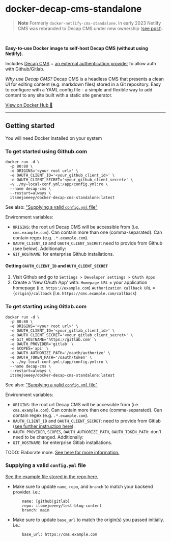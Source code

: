 # docker-decap-cms-standalone

> **Note**
> Formerly `docker-netlify-cms-standalone`. In early 2023 Netlify CMS was rebranded to Decap CMS under new ownership ([see post](https://www.netlify.com/blog/netlify-cms-to-become-decap-cms/)).

<br />


**Easy-to-use Docker image to self-host Decap CMS (without using Netlify).**


Includes [Decap CMS](https://github.com/decaporg/decap-cms) + [an external authentication provider](https://github.com/vencax/netlify-cms-github-oauth-provider) to allow auth with Github/Gitlab.

_Why use Decap CMS?_
Decap CMS is a headless CMS that presents a clean UI for editing content (e.g. markdown files) stored in a Git repository. Easy to configure with a YAML config file - a simple and flexible way to add content to any site built with a static site generator.

[View on Docker Hub 🐳](https://hub.docker.com/r/itsmejoeeey/docker-decap-cms-standalone)

---

## Getting started

You will need Docker installed on your system

### To get started using Github.com

```
docker run -d \
  -p 80:80 \
  -e ORIGINS='<your root url>' \
  -e OAUTH_CLIENT_ID='<your_github_client_id>' \
  -e OAUTH_CLIENT_SECRET='<your_github_client_secret>' \
  -v ./my-local-conf.yml:/app/config.yml:ro \
  --name decap-cms \
  --restart=always \
  itsmejoeeey/docker-decap-cms-standalone:latest
```

See also: ["Supplying a valid `config.yml` file"](#supplying-a-valid-configyml-file)

Environment variables:
* `ORIGINS`: the root url Decap CMS will be accessible from (i.e. `cms.example.com`). Can contain more than one (comma-separated). Can contain regex (e.g. `.*.example.com`).
* `OAUTH_CLIENT_ID` and `OAUTH_CLIENT_SECRET`: need to provide from Github (see below).
Additionally:
* `GIT_HOSTNAME`: for enterprise Github installations.

#### Getting `OAUTH_CLIENT_ID` and `OUTH_CLIENT_SECRET`

1. Visit Github and go to `Settings > Developer settings > OAuth Apps`
2. Create a 'New OAuth App' with:
    `Homepage URL` = your application homepage (i.e. `https://example.com`)
    `Authorization callback URL` = `{origin}/callback` (i.e. `https://cms.example.com/callback`)


### To get starting using Gitlab.com

```
docker run -d \
  -p 80:80 \
  -e ORIGINS='<your root url>' \
  -e OAUTH_CLIENT_ID='<your_gitlab_client_id>' \
  -e OAUTH_CLIENT_SECRET='<your_gitlab_client_secret>' \
  -e GIT_HOSTNAME='https://gitlab.com' \
  -e OAUTH_PROVIDER='gitlab' \
  -e SCOPES='api' \
  -e OAUTH_AUTHORIZE_PATH='/oauth/authorize' \
  -e OAUTH_TOKEN_PATH='/oauth/token' \
  -v ./my-local-conf.yml:/app/config.yml:ro \
  --name decap-cms \
  --restart=always \
  itsmejoeeey/docker-decap-cms-standalone:latest
```

See also: ["Supplying a valid `config.yml` file"](#supplying-a-valid-configyml-file)

Environment variables:
* `ORIGINS`: the root url Decap CMS will be accessible from (i.e. `cms.example.com`). Can contain more than one (comma-separated). Can contain regex (e.g. `.*.example.com`).
* `OAUTH_CLIENT_ID` and `OAUTH_CLIENT_SECRET`: need to provide from Gitlab ([see further instruction here](https://docs.gitlab.com/ee/integration/oauth_provider.html)).
* `OAUTH_PROVIDER`, `SCOPES`, `OAUTH_AUTHORIZE_PATH`, `OAUTH_TOKEN_PATH`: don't need to be changed.
Additionally:
* `GIT_HOSTNAME`: for enterprise Gitlab installations.

TODO: Elaborate more. [See here for more information.](https://github.com/vencax/netlify-cms-github-oauth-provider#auth-provider-config)


### Supplying a valid `config.yml` file

[See the example file stored in the repo here.](https://github.com/itsmejoeeey/docker-decap-cms-standalone/blob/master/app/config.yml)

- Make sure to update `name`, `repo`, and `branch` to match your backend provider.
    i.e.:
    ```
        name: [github|gitlab]
        repo: itsmejoeeey/test-blog-content
        branch: main
    ```

- Make sure to update `base_url` to match the origin(s) you passed initially.
    i.e.:
    ```
        base_url: https://cms.example.com
    ```

